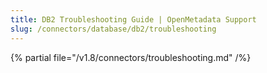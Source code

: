 ```yaml
---
title: DB2 Troubleshooting Guide | OpenMetadata Support
slug: /connectors/database/db2/troubleshooting
---
```


{% partial file="/v1.8/connectors/troubleshooting.md" /%}
